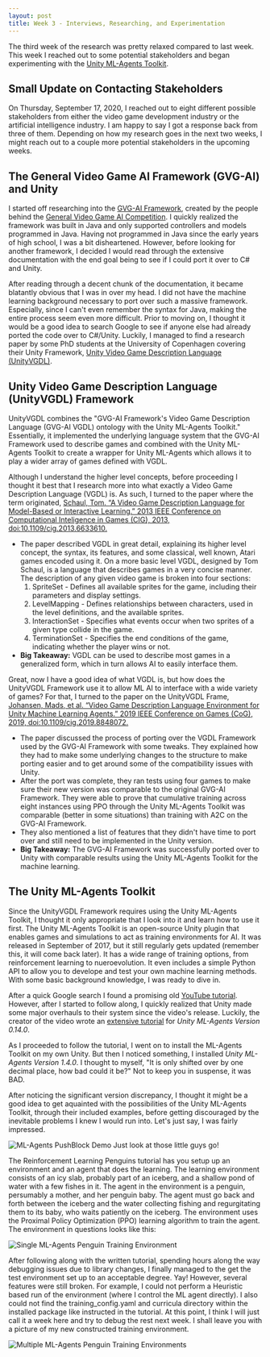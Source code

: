 ```yaml
---
layout: post
title: Week 3 - Interviews, Researching, and Experimentation
---
```


The third week of the research was pretty relaxed compared to last week. This week I reached out to some potential stakeholders and began experimenting with the [Unity ML-Agents Toolkit](https://github.com/Unity-Technologies/ml-agents).

## Small Update on Contacting Stakeholders

On Thursday, September 17, 2020, I reached out to eight different possible stakeholders from either the video game development industry or the artificial intelligence industry. I am happy to say I got a response back from three of them. Depending on how my research goes in the next two weeks, I might reach out to a couple more potential stakeholders in the upcoming weeks.

## The General Video Game AI Framework (GVG-AI) and Unity

I started off researching into the [GVG-AI Framework](https://github.com/GAIGResearch/gvgai/wiki), created by the people behind the [General Video Game AI Competition](http://www.gvgai.net/). I quickly realized the framework was built in Java and only supported controllers and models programmed in Java. Having not programmed in Java since the early years of high school, I was a bit disheartened. However, before looking for another framework, I decided I would read through the extensive documentation with the end goal being to see if I could port it over to C# and Unity. 

After reading through a decent chunk of the documentation, it became blatantly obvious that I was in over my head. I did not have the machine learning background necessary to port over such a massive framework. Especially, since I can't even remember the syntax for Java, making the entire process seem even more difficult. Prior to moving on, I thought it would be a good idea to search Google to see if anyone else had already ported the code over to C#/Unity. Luckily, I managed to find a research paper by some PhD students at the University of Copenhagen covering their Unity Framework, [Unity Video Game Description Language (UnityVGDL)](https://github.com/pyjamads/UnityVGDL).

## Unity Video Game Description Language (UnityVGDL) Framework

UnityVGDL combines the "GVG-AI Framework's Video Game Description Language (GVG-AI VGDL) ontology with the Unity ML-Agents Toolkit." Essentially, it implemented the underlying language system that the GVG-AI Framework used to describe games and combined with the Unity ML-Agents Toolkit to create a wrapper for Unity ML-Agents which allows it to play a wider array of games defined with VGDL.

Although I understand the higher level concepts, before proceeding I thought it best that I research more into what exactly a Video Game Description Language (VGDL) is. As such, I turned to the paper where the term originated, [Schaul, Tom. “A Video Game Description Language for Model-Based or Interactive Learning.” 2013 IEEE Conference on Computational Inteligence in Games (CIG), 2013, doi:10.1109/cig.2013.6633610.](http://people.idsia.ch/~tom/publications/pyvgdl.pdf) 
- The paper described VGDL in great detail, explaining its higher level concept, the syntax, its features, and some classical, well known, Atari games encoded using it. On a more basic level VGDL, designed by Tom Schaul, is a language that describes games in a very concise manner. The description of any given video game is broken into four sections:
  1. SpriteSet - Defines all available sprites for the game, including their parameters and display settings.
  2. LevelMapping - Defines relationships between characters, used in the level definitions, and the available sprites.
  3. InteractionSet - Specifies what events occur when two sprites of a given type collide in the game.
  4. TerminationSet - Specifies the end conditions of the game, indicating whether the player wins or not.
- **Big Takeaway:** VGDL can be used to describe most games in a generalized form, which in turn allows AI to easily interface them. 

Great, now I have a good idea of what VGDL is, but how does the UnityVGDL Framework use it to allow ML AI to interface with a wide variety of games? For that, I turned to the paper on the UnityVGDL Frame, [Johansen, Mads, et al. “Video Game Description Language Environment for Unity Machine Learning Agents.” 2019 IEEE Conference on Games (CoG), 2019, doi:10.1109/cig.2019.8848072.](https://ieee-cog.org/2019/papers/paper_209.pdf)
- The paper discussed the process of porting over the VGDL Framework used by the GVG-AI Framework with some tweaks. They explained how they had to make some underlying changes to the structure to make porting easier and to get around some of the compatibility issues with Unity.
- After the port was complete, they ran tests using four games to make sure their new version was comparable to the original GVG-AI Framework. They were able to prove that cumulative training across eight instances using PPO through the Unity ML-Agents Toolkit was comparable (better in some situations) than training with A2C on the GVG-AI Framework.
- They also mentioned a list of features that they didn't have time to port over and still need to be implemented in the Unity version.
- **Big Takeaway:** The GVG-AI Framework was successfully ported over to Unity with comparable results using the Unity ML-Agents Toolkit for the machine learning.


## The Unity ML-Agents Toolkit

Since the UnityVGDL Framework requires using the Unity ML-Agents Toolkit, I thought it only appropriate that I look into it and learn how to use it first. The Unity ML-Agents Toolkit is an open-source Unity plugin that enables games and simulations to act as training environments for AI. It was released in September of 2017, but it still regularly gets updated (remember this, it will come back later). It has a wide range of training options, from reinforcement learning to nueroevolution. It even includes a simple Python API to allow you to develope and test your own machine learning methods. With some basic background knowledge, I was ready to dive in.

After a quick Google search I found a promising old [YouTube tutorial](https://www.youtube.com/watch?v=axF_nHHchFQ). However, after I started to follow along, I quickly realized that Unity made some major overhauls to their system since the video's release. Luckily, the creator of the video wrote an [extensive tutorial](https://www.immersivelimit.com/tutorials/unity-ml-agents-penguins) for *Unity ML-Agents Version 0.14.0*.

As I proceeded to follow the tutorial, I went on to install the ML-Agents Toolkit on my own Unity. But then I noticed something, I installed *Unity ML-Agents Version 1.4.0*. I thought to myself, "It is only shifted over by one decimal place, how bad could it be?" Not to keep you in suspense, it was BAD.

After noticing the significant version discrepancy, I thought it might be a good idea to get aquainted with the possibilities of the Unity ML-Agents Toolkit, through their included examples, before getting discouraged by the inevitable problems I knew I would run into. Let's just say, I was fairly impressed.

![ML-Agents PushBlock Demo](https://i.imgur.com/DyadSMQ.gif "ML-Agents PushBlock Demo")
Just look at those little guys go!

The Reinforcement Learning Penguins tutorial has you setup up an environment and an agent that does the learning. The learning environment consists of an icy slab, probably part of an iceberg, and a shallow pond of water with a few fishes in it. The agent in the environment is a penguin, persumably a mother, and her penguin baby. The agent must go back and forth between the iceberg and the water collecting fishing and regurgitating them to its baby, who waits patiently on the iceberg. The environment uses the Proximal Policy Optimization (PPO) learning algorithm to train the agent. The environment in questions looks like this:

![Single ML-Agents Penguin Training Environment](https://i.imgur.com/QIABCBC.png "Single ML-Agents Penguin Training Environment")

After following along with the written tutorial, spending hours along the way debugging issues due to library changes, I finally managed to the get the test environment set up to an acceptable degree. Yay! However, several features were still broken. For example, I could not perform a Heuristic based run of the environment (where I control the ML agent directly). I also could not find the training_config.yaml and curricula directory within the installed package like instructed in the tutorial. At this point, I think I will just call it a week here and try to debug the rest next week. I shall leave you with a picture of my new constructed training environment.

![Multiple ML-Agents Penguin Training Environments](https://i.imgur.com/qVSJaYc.png "Multiple ML-Agents Penguin Training Environments")
